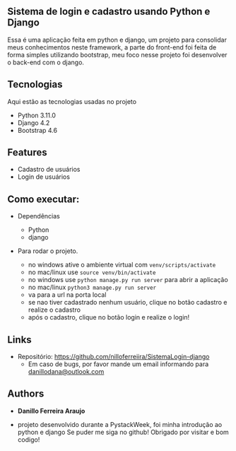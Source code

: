 ## Sistema de login e cadastro usando Python e Django

Essa é uma aplicação feita em python e django, um projeto para consolidar meus conhecimentos neste framework, a parte do front-end foi feita de forma simples utilizando bootstrap, meu foco nesse projeto foi desenvolver o back-end com o django.

## Tecnologias 

Aqui estão as tecnologias usadas no projeto

* Python  3.11.0
* Django  4.2
* Bootstrap 4.6

## Features

 - Cadastro de usuários
 - Login de usuários

## Como executar:

* Dependências
  - Python  
  - django
  
* Para rodar o projeto.
  - no windows ative o ambiente virtual com `venv/scripts/activate`
  - no mac/linux use `source venv/bin/activate`
  - no windows use `python manage.py run server` para abrir a aplicação
  - no mac/linux `python3 manage.py run server`
  - va para a url na porta local
  - se nao tiver cadastrado nenhum usuário, clique no botão cadastro e realize o cadastro
  - após o cadastro, clique no botão login e realize o login!


## Links
  - Repositório: https://github.com/nilloferreiira/SistemaLogin-django
    - Em caso de bugs, por favor mande um email informando para danillodana@outlook.com

  ## Authors

  * **Danillo Ferreira Araujo** 
  - projeto desenvolvido durante a PystackWeek, foi minha introdução ao python e django
  Se puder me siga no github!
  Obrigado por visitar e bom codigo!

